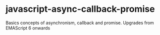 # javascript-async-callback-promise
Basics concepts of asynchronism, callback and promise.
Upgrades from EMAScript 6 onwards
